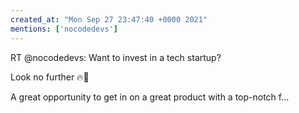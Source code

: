 ```yaml
---
created_at: "Mon Sep 27 23:47:40 +0000 2021"
mentions: ['nocodedevs']
---
```


RT @nocodedevs: Want to invest in a tech startup? 

Look no further 🔥👀

A great opportunity to get in on a great product with a top-notch f…